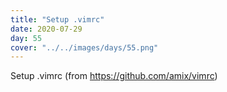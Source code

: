 ```yaml
---
title: "Setup .vimrc"
date: 2020-07-29
day: 55
cover: "../../images/days/55.png"
---
```


Setup .vimrc (from https://github.com/amix/vimrc)
